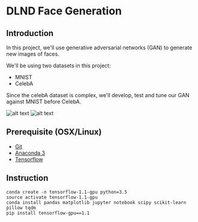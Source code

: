 # DLND Face Generation

## Introduction

In this project, we'll use generative adversarial networks (GAN) to generate new images of faces.

We'll be using two datasets in this project:
 - MNIST
 - CelebA

Since the celebA dataset is complex, we'll develop, test and tune our GAN against MNIST before CelebA.

![alt text](https://www.smashinglists.com/wp-content/uploads/2010/03/kate-winslet-scarlet-johanson-600x251.jpg "Logo Title Text 1")
![alt text](https://www.smashinglists.com/wp-content/uploads/2010/03/John-Travolta-and-Johnny-Depp-600x249.jpg "Logo Title Text 1")

## Prerequisite (OSX/Linux)
* [Git](https://git-scm.com/book/en/v2/Getting-Started-Installing-Git)
* [Anaconda 3](https://www.continuum.io/)
* [Tensorflow](https://www.tensorflow.org/)

## Instruction

    conda create -n tensorflow-1.1-gpu python=3.5
    source activate tensorflow-1.1-gpu
    conda install pandas matplotlib jupyter notebook scipy scikit-learn pillow tqdm
    pip install tensorflow-gpu==1.1
